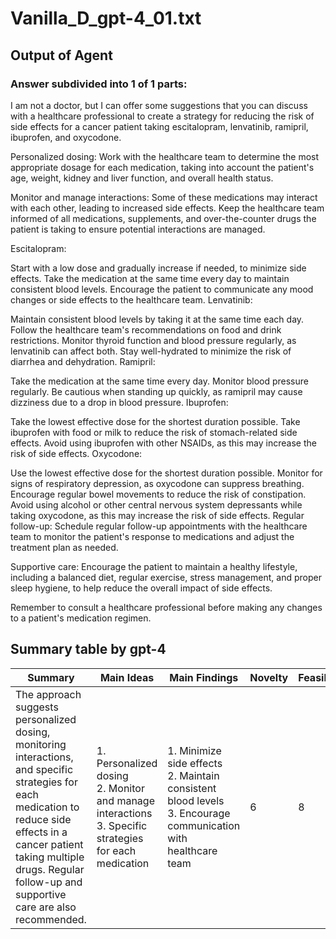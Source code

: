 # Vanilla_D_gpt-4_01.txt
## Output of Agent
### Answer subdivided into 1 of 1 parts:
I am not a doctor, but I can offer some suggestions that you can discuss with a healthcare professional to create a strategy for reducing the risk of side effects for a cancer patient taking escitalopram, lenvatinib, ramipril, ibuprofen, and oxycodone.

Personalized dosing: Work with the healthcare team to determine the most appropriate dosage for each medication, taking into account the patient's age, weight, kidney and liver function, and overall health status.

Monitor and manage interactions: Some of these medications may interact with each other, leading to increased side effects. Keep the healthcare team informed of all medications, supplements, and over-the-counter drugs the patient is taking to ensure potential interactions are managed.

Escitalopram:

Start with a low dose and gradually increase if needed, to minimize side effects.
Take the medication at the same time every day to maintain consistent blood levels.
Encourage the patient to communicate any mood changes or side effects to the healthcare team.
Lenvatinib:

Maintain consistent blood levels by taking it at the same time each day.
Follow the healthcare team's recommendations on food and drink restrictions.
Monitor thyroid function and blood pressure regularly, as lenvatinib can affect both.
Stay well-hydrated to minimize the risk of diarrhea and dehydration.
Ramipril:

Take the medication at the same time every day.
Monitor blood pressure regularly.
Be cautious when standing up quickly, as ramipril may cause dizziness due to a drop in blood pressure.
Ibuprofen:

Take the lowest effective dose for the shortest duration possible.
Take ibuprofen with food or milk to reduce the risk of stomach-related side effects.
Avoid using ibuprofen with other NSAIDs, as this may increase the risk of side effects.
Oxycodone:

Use the lowest effective dose for the shortest duration possible.
Monitor for signs of respiratory depression, as oxycodone can suppress breathing.
Encourage regular bowel movements to reduce the risk of constipation.
Avoid using alcohol or other central nervous system depressants while taking oxycodone, as this may increase the risk of side effects.
Regular follow-up: Schedule regular follow-up appointments with the healthcare team to monitor the patient's response to medications and adjust the treatment plan as needed.

Supportive care: Encourage the patient to maintain a healthy lifestyle, including a balanced diet, regular exercise, stress management, and proper sleep hygiene, to help reduce the overall impact of side effects.

Remember to consult a healthcare professional before making any changes to a patient's medication regimen.
## Summary table by gpt-4
| Summary | Main Ideas | Main Findings | Novelty | Feasibility | Correctness |
|---------|------------|---------------|---------|-------------|-------------|
| The approach suggests personalized dosing, monitoring interactions, and specific strategies for each medication to reduce side effects in a cancer patient taking multiple drugs. Regular follow-up and supportive care are also recommended. | 1. Personalized dosing<br>2. Monitor and manage interactions<br>3. Specific strategies for each medication | 1. Minimize side effects<br>2. Maintain consistent blood levels<br>3. Encourage communication with healthcare team | 6 | 8 | 8 |

